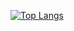 [![Top Langs](https://github-readme-stats.vercel.app/api/top-langs/?username=MhiZz)](https://github.com/anuraghazra/github-readme-stats)
